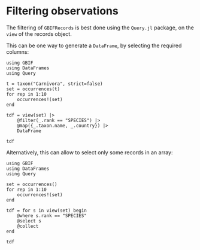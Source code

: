 # Filtering observations

The filtering of `GBIFRecords` is best done using the `Query.jl` package, on the
`view` of the records object.

This can be one way to generate a `DataFrame`, by selecting the required columns:

```@example
using GBIF
using DataFrames
using Query

t = taxon("Carnivora", strict=false)
set = occurrences(t)
for rep in 1:10
    occurrences!(set)
end

tdf = view(set) |>
    @filter(_.rank == "SPECIES") |>
    @map({_.taxon.name, _.country}) |>
    DataFrame

tdf
```

Alternatively, this can allow to select only some records in an array:

```@example
using GBIF
using DataFrames
using Query

set = occurrences()
for rep in 1:10
    occurrences!(set)
end

tdf = for s in view(set) begin
    @where s.rank == "SPECIES"
    @select s
    @collect
end

tdf
```
